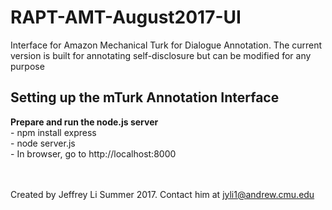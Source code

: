 # RAPT-AMT-August2017-UI
Interface for Amazon Mechanical Turk for Dialogue Annotation.
The current version is built for annotating self-disclosure but can be modified for any purpose


<h2> Setting up the mTurk Annotation Interface </h2>
<strong>Prepare and run the node.js server</strong> <br />
- npm install express <br />
- node server.js <br />
- In browser, go to http://localhost:8000 <br />
<br />
<br />

Created by Jeffrey Li Summer 2017. Contact him at jyli1@andrew.cmu.edu
